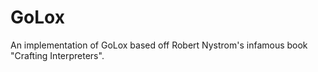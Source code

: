 # GoLox

An implementation of GoLox based off Robert Nystrom's infamous book "Crafting Interpreters".
